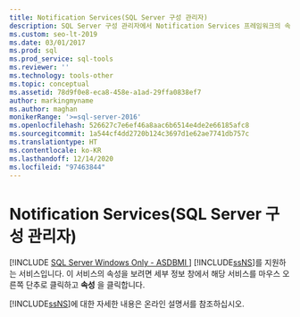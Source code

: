 ```yaml
---
title: Notification Services(SQL Server 구성 관리자)
description: SQL Server 구성 관리자에서 Notification Services 프레임워크의 속성을 보는 방법을 알아봅니다.
ms.custom: seo-lt-2019
ms.date: 03/01/2017
ms.prod: sql
ms.prod_service: sql-tools
ms.reviewer: ''
ms.technology: tools-other
ms.topic: conceptual
ms.assetid: 78d9f0e8-eca8-458e-a1ad-29ffa0838ef7
author: markingmyname
ms.author: maghan
monikerRange: '>=sql-server-2016'
ms.openlocfilehash: 526627c7e6ef46a8aac6b6514e4de2e66185afc8
ms.sourcegitcommit: 1a544cf4dd2720b124c3697d1e62ae7741db757c
ms.translationtype: HT
ms.contentlocale: ko-KR
ms.lasthandoff: 12/14/2020
ms.locfileid: "97463844"
---
```

# <a name="notification-services-sql-server-configuration-manager"></a>Notification Services(SQL Server 구성 관리자)
[!INCLUDE [SQL Server Windows Only - ASDBMI ](../../includes/applies-to-version/sql-windows-only-asdbmi.md)]
  [!INCLUDE[ssNS](../../includes/ssns-md.md)]를 지원하는 서비스입니다. 이 서비스의 속성을 보려면 세부 정보 창에서 해당 서비스를 마우스 오른쪽 단추로 클릭하고 **속성** 을 클릭합니다.  
  
 [!INCLUDE[ssNS](../../includes/ssns-md.md)]에 대한 자세한 내용은 온라인 설명서를 참조하십시오.  
  
  

